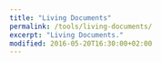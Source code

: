 ```yaml
---
title: "Living Documents"
permalink: /tools/living-documents/
excerpt: "Living Documents."
modified: 2016-05-20T16:30:00+02:00
---
```


<link rel="import" href="https://cdn.rawgit.com/download/polymer-cdn/1.2.3/lib/iron-ajax/iron-ajax.html">
<link rel="import" href="https://cdn.rawgit.com/download/polymer-cdn/1.2.3/lib/marked-element/marked-element.html">

<template is="dom-bind" id="app">
<iron-ajax auto="" url="https://raw.githubusercontent.com/learning-layers/LivingDocumentsServer/master/README.md" handle-as="text" last-response="{{readme}}"></iron-ajax>
<marked-element markdown="`Markdown` is _awesome_!">
  <div class="markdown-html"></div>
</marked-element>
</template>
